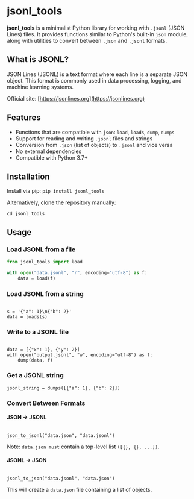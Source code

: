 # jsonl_tools

**jsonl_tools** is a minimalist Python library for working with `.jsonl` (JSON Lines) files. It provides functions similar to Python's built-in `json` module, along with utilities to convert between `.json` and `.jsonl` formats.

## What is JSONL?

JSON Lines (JSONL) is a text format where each line is a separate JSON object. This format is commonly used in data processing, logging, and machine learning systems.

Official site: [https://jsonlines.org](https://jsonlines.org)

## Features

- Functions that are compatible with `json`: `load`, `loads`, `dump`, `dumps`
- Support for reading and writing `.jsonl` files and strings
- Conversion from `.json` (list of objects) to `.jsonl` and vice versa
- No external dependencies
- Compatible with Python 3.7+

## Installation

Install via pip:
``pip install jsonl_tools``

Alternatively, clone the repository manually:

```git
cd jsonl_tools
```

## Usage

### Load JSONL from a file

```python
from jsonl_tools import load

with open("data.jsonl", "r", encoding="utf-8") as f:
    data = load(f)
```

### Load JSONL from a string

```from

s = '{"a": 1}\n{"b": 2}'
data = loads(s)
```

### Write to a JSONL file

```from

data = [{"x": 1}, {"y": 2}]
with open("output.jsonl", "w", encoding="utf-8") as f:
    dump(data, f)
```

### Get a JSONL string

```from
jsonl_string = dumps([{"a": 1}, {"b": 2}])
```

### Convert Between Formats

#### JSON → JSONL

```from

json_to_jsonl("data.json", "data.jsonl")
```

Note: ``data.json must`` contain a top-level list ``([{}, {}, ...])``.

#### JSONL → JSON

```from

jsonl_to_json("data.jsonl", "data.json")
```

This will create a ``data.json`` file containing a list of objects.
